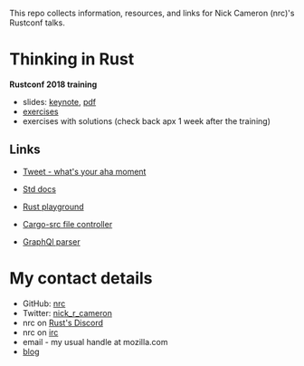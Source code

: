 This repo collects information, resources, and links for Nick Cameron (nrc)'s Rustconf talks.


# Thinking in Rust

**Rustconf 2018 training**

* slides: [keynote](rustconf-2018-pub.key), [pdf](rustconf-2018-pub.pdf)
* [exercises](exercises.md)
* exercises with solutions (check back apx 1 week after the training)

## Links

* [Tweet - what's your aha moment](https://twitter.com/nick_r_cameron/status/1014719625135714305)
* [Std docs](https://doc.rust-lang.org/std/index.html)
* [Rust playground](https://play.rust-lang.org/)

* [Cargo-src file controller](https://github.com/nrc/cargo-src/blob/master/src/file_controller/mod.rs)
* [GraphQl parser](https://github.com/nrc/graphql/blob/0a577fc765d450b5ddf8a82f5dfa401e8c320392/graphql/src/parser/parse_base.rs)


# My contact details

* GitHub: [nrc](https://github.com/nrc)
* Twitter: [nick_r_cameron](https://twitter.com/nick_r_cameron)
* nrc on [Rust's Discord](https://discordapp.com/invite/rust-lang)
* nrc on [irc](irc.mozilla.org)
* email - my usual handle at mozilla.com
* [blog](https://ncameron.org/blog/)
